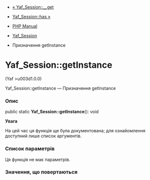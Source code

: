 - [« Yaf_Session::\_\_get](yaf-session.get.md)
- [Yaf_Session::has »](yaf-session.has.md)

- [PHP Manual](index.md)
- [Yaf_Session](class.yaf-session.md)
- Призначення getInstance

# Yaf_Session::getInstance

(Yaf \>u003d1.0.0)

Yaf_Session::getInstance — Призначення getInstance

### Опис

public static **Yaf_Session::getInstance**(): void

**Увага**

На цей час ця функція ще була документована; для
ознайомлення доступний лише список аргументів.

### Список параметрів

Ця функція не має параметрів.

### Значення, що повертаються
